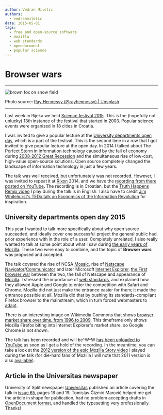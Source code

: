 ```yaml
---
author: Vedran Miletić
authors:
  - vedranmiletic
date: 2015-05-01
tags:
  - free and open-source software
  - mozilla
  - web standards
  - opendocument
  - popular science
---
```


# Browser wars

---

![brown fox on snow field](https://unsplash.com/photos/xUUZcpQlqpM/download?w=1920)

Photo source: [Ray Hennessy (@rayhennessy) | Unsplash](https://unsplash.com/photos/brown-fox-on-snow-field-xUUZcpQlqpM)

---

Last week in Rijeka we held [Science festival 2015](https://www.mojarijeka.hr/otvoren-13-festival-znanosti-s-temom-sunce/). This is the (hopefully not unlucky) 13th instance of the festival that started in 2003. Popular science events were organized in 18 cities in Croatia.

I was invited to give a popular lecture at the [University departments open day](https://www.math.uniri.hr/hr/component/content/article/13-hr/novosti/404-otvornei-dan-2015.html), which is a part of the festival. This is the second time in a row that I got invited to give popular lecture at the open day. In 2014 I talked about The Perfect Storm in information technology caused by the fall of economy during [2008-2012 Great Recession](https://en.wikipedia.org/wiki/Great_Recession) and the simultaneous rise of low-cost, high-value open-source solutions. Open source completely changed the landscape of information technology in just a few years.

<!-- more -->

The talk was well received, but unfortunately was not recorded. However, I was invited to repeat it at [Rikon](https://www.rikonrijeka.com/) 2014, and we have the [recording from there posted on YouTube](https://youtu.be/EE2cZSeqB3k). The recording is in Croatian, but the [Truth Happens Remix video](https://youtu.be/5EkkMfjetEY) I play during the talk is in English. I also have to credit [Jim Whitehurst's TEDx talk on Economics of the Information Revolution](https://youtu.be/6ag8DiOWG1I) for inspiration.

## University departments open day 2015

This year I wanted to talk more specifically about why open source succeeded, and ideally cover one successful project the general public had prior experience with in the role of a user. Completely unrelated, I also really wanted to talk at some point about what I saw during [the early years of Mozilla](https://www.mozilla.org/about/history/). These two were easy to combine, and the topic of **Browser wars** was proposed and accepted.

The talk covered the rise of NCSA [Mosaic](https://en.wikipedia.org/wiki/Mosaic_%28web_browser%29), rise of [Netscape](https://en.wikipedia.org/wiki/Netscape) [Navigator](https://en.wikipedia.org/wiki/Netscape_Navigator)/[Communicator](https://en.wikipedia.org/wiki/Netscape_Communicator) and later Microsoft [Internet Explorer](https://en.wikipedia.org/wiki/Internet_Explorer), [the First browser war](https://en.wikipedia.org/wiki/Browser_wars#First_browser_war) between the two, the fall of Netscape and appearance of [Mozilla](https://www.mozilla.org/). I stressed the importance of [web standards](https://www.w3.org/TR/), and explained how they allowed Apple and Google to enter the competition with Safari and Chrome. Mozilla did not just make the entrance easier for them; it made the entrance possible at all. Mozilla did that by pushing its standards-compliant Firefox browser to the mainstream, which in turn forced webmasters to [adapt](https://validator.w3.org/).

There is an interesting image on Wikimedia Commons that shows [browser market share over time, from 1996 to 2009](https://commons.wikimedia.org/wiki/File:Browser_Wars_%28en%29.svg). This timeframe only shows Mozilla Firefox biting into Internet Explorer's market share, so Google Chrome is not shown.

The talk has been recorded and will be^W^W [has been uploaded to YouTube](https://youtu.be/pz73gD1H-s4) as soon as I get a hold of the recording. In the meantime, you can take a look at the [2012 version of the epic Mozilla Story video](https://youtu.be/Q1n2q_YSZUE) I played during the talk (for die-hard fans of Mozilla I will note that 2011 version is also [available](https://youtu.be/tDDVAErOI5U)).

## Article in the Universitas newspaper

University of Split newspaper [Universitas](https://www.unist.hr/sveucilisni-list-universitas) published an article covering the talk in [issue 65](https://www.unist.hr/DesktopModules/Bring2mind/DMX/API/Entries/Download?language=hr-HR&EntryId=660&Command=Core_Download&PortalId=0&TabId=1569), pages 18 and 19. Tomislav Čizmić Marović helped me get the article in shape for publication, had no problem accepting drafts in [OpenDocument format](https://opendocumentformat.org/), and handled the typesetting very professionally. Thanks!
